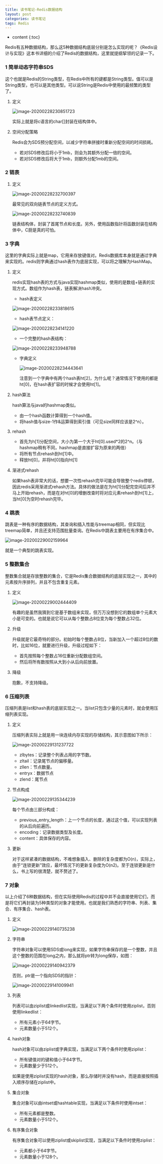 ```yaml
---
title: 读书笔记-Redis数据结构
layout: post
categories: 读书笔记
tags: Redis
---
```

* content
{:toc}


Redis有五种数据结构，那么这5种数据结构底层分别是怎么实现的呢？《Redis设计与实现》这本书详细的介绍了Redis的数据结构，这里就提纲挈领的记录一下。




### 1 简单动态字符串SDS

这个也就是Redis的String类型，在Redis中所有的键都是String类型。值可以是String类型，也可以是其他类型。可以说String是Redis中使用的最频繁的类型了。

1. 定义

   ![image-20200228230851723](../images/2020-1-8-%E8%AF%BB%E4%B9%A6%E7%AC%94%E8%AE%B0-Redis%E6%95%B0%E6%8D%AE%E7%BB%93%E6%9E%84.assets/image-20200228230851723.png)

   实际上就是将c语言的char[]封装在结构体中。

2. 空间分配策略

   Redis会为SDS预分配空间，以减少字符串拼接时重新分配空间的时间损耗。

   - 若对SDS修改后将小于1mb，则会为其额外分配一倍的空间。
   - 若对SDS修改后将大于1mb，则额外分配1mb的空间。

### 2 链表

1. 定义

   ![image-20200228232700397](../images/2020-1-8-%E8%AF%BB%E4%B9%A6%E7%AC%94%E8%AE%B0-Redis%E6%95%B0%E6%8D%AE%E7%BB%93%E6%9E%84.assets/image-20200228232700397.png)

   最常见的双向链表节点的定义方式。

   ![image-20200228232740839](../images/2020-1-8-%E8%AF%BB%E4%B9%A6%E7%AC%94%E8%AE%B0-Redis%E6%95%B0%E6%8D%AE%E7%BB%93%E6%9E%84.assets/image-20200228232740839.png)

   链表结构体，封装了首尾节点和长度。另外，使用函数指针将函数封装在结构体中，C厨是真的可怕。



### 3 字典

这里的字典实际上就是map，它用来存放键值对。Redis数据库本身就是通过字典来实现的。redis则字典通过hash表作为底层实现，可以将之理解为HashMap。

1. 定义

   redis实现hash表的方式与java实现hashmap类似，使用的是数组+链表的实现方式。数组作为hash表，链表解决hash冲突。

   - hash表定义

   ![image-20200228233818615](../images/2020-1-8-%E8%AF%BB%E4%B9%A6%E7%AC%94%E8%AE%B0-Redis%E6%95%B0%E6%8D%AE%E7%BB%93%E6%9E%84.assets/image-20200228233818615.png)

   - hash表节点定义：

   ![image-20200228234141220](../images/2020-1-8-%E8%AF%BB%E4%B9%A6%E7%AC%94%E8%AE%B0-Redis%E6%95%B0%E6%8D%AE%E7%BB%93%E6%9E%84.assets/image-20200228234141220.png)

   - 一个完整的hash表结构：

   ![image-20200228233948788](../images/2020-1-8-%E8%AF%BB%E4%B9%A6%E7%AC%94%E8%AE%B0-Redis%E6%95%B0%E6%8D%AE%E7%BB%93%E6%9E%84.assets/image-20200228233948788.png)

   - 字典定义

     ![image-20200228234443641](../images/2020-1-8-%E8%AF%BB%E4%B9%A6%E7%AC%94%E8%AE%B0-Redis%E6%95%B0%E6%8D%AE%E7%BB%93%E6%9E%84.assets/image-20200228234443641.png)

     注意到一个字典中有两个hash表ht[2]，为什么呢？通常情况下使用的都是ht[0]，在hash表扩容的时候才会使用ht[1]。

2. hash算法

   hash算法与java的hashmap类似。

   - 由一个hash函数计算得到一个hash值。
   - 将hash值与size-1作&运算得到索引值（可见size同样应该是2^n）。

3. rehash

   - 首先为h[1]分配空间，大小为第一个大于ht[0].used*2的2^n。（与hashmap稍有不同，hashmap是直接扩容为原来的两倍）
   - 将所有节点rehash到ht[1]中。
   - 释放ht[0]，并将ht[0]指向ht[1]

4. 渐进式rehash

   如果hash表非常大的话，想要一次性rehash完毕可能会导致整个redis停顿，因此redis采用渐进式rehash方法。具体的做法是在为ht[1]分配完空间后并不马上开始rehash，而是在对ht[0]的增删改查时将对应元素rehash到ht[1]上，当ht[0]为空时rehash完毕。



### 4 跳表

跳表是一种有序的数据结构，其查询和插入性能与treemap相同，但实现比treemap简单，并且还支持范围批量查询。在Redis中跳表主要用在有序集合中。

![image-20200229002159964](../images/2020-1-8-%E8%AF%BB%E4%B9%A6%E7%AC%94%E8%AE%B0-Redis%E6%95%B0%E6%8D%AE%E7%BB%93%E6%9E%84.assets/image-20200229002159964.png)

就是一个典型的跳表实现。



### 5 整数集合

整数集合就是存放整数的集合，它是Redis集合数据结构的底层实现之一，其中的元素按升序排列，并且不包含重复元素。

1. 定义

   ![image-20200229002444409](../images/2020-1-8-%E8%AF%BB%E4%B9%A6%E7%AC%94%E8%AE%B0-Redis%E6%95%B0%E6%8D%AE%E7%BB%93%E6%9E%84.assets/image-20200229002444409.png)

   有趣的是虽然我猜到它是基于数组来实现，但万万没想到它的数组单个元素大小是可变的。也就是说它可以从每个整数占8位变为每个整数占32位。

2. 升级

   升级就是它最奇特的部分。初始时每个整数占8位，当新加入一个超过8位的数时，比如16位，就要进行升级，升级过程如下：

   - 首先按照每个整数占16位重新分配数组空间。
   - 然后将所有数按照从大到小从后向前放置。

3. 降级

   抱歉，不支持降级。



### 6 压缩列表

压缩列表是list和hash表的底层实现之一。当list只包含少量的元素时，就会使用压缩列表实现。

1. 定义

   压缩列表实际上就是用一块连续内存实现的存储结构，其示意图如下所示：

   ![image-20200229131237722](../images/2020-1-8-%E8%AF%BB%E4%B9%A6%E7%AC%94%E8%AE%B0-Redis%E6%95%B0%E6%8D%AE%E7%BB%93%E6%9E%84.assets/image-20200229131237722.png)

   - zlbytes：记录整个列表占用的字节数。
   - zltail：记录尾节点的偏移量。
   - zllen：节点数量。
   - entryx：数据节点
   - zlend：尾节点

2. 节点构成

   ![image-20200229135344239](../images/2020-1-8-%E8%AF%BB%E4%B9%A6%E7%AC%94%E8%AE%B0-Redis%E6%95%B0%E6%8D%AE%E7%BB%93%E6%9E%84.assets/image-20200229135344239.png)

   每个节点由三部分构成：

   - previous_entry_length：上一个节点的长度，通过这个值，可以实现列表的从后向前遍历。
   - encoding：记录数据类型及长度。
   - content：具体保存的内容。

3. 更新

   对于这样紧凑的数据结构，不难想象插入、删除的复杂度都为O(n)，实际上，由于“连锁更新”效应，最坏情况下的更新复杂度为O(n2)。至于连锁更新是什么，书上写的很清楚，就不赘述了。



### 7 对象

以上介绍了6种数据结构，但在实际使用Redis的过程中并不会直接使用它们，而是将它们再封装为5种类型的对象才能使用。也就是我们熟悉的字符串、列表、集合、有序集合、hash表。

1. 定义

   ![image-20200229140735238](../images/2020-1-8-%E8%AF%BB%E4%B9%A6%E7%AC%94%E8%AE%B0-Redis%E6%95%B0%E6%8D%AE%E7%BB%93%E6%9E%84.assets/image-20200229140735238.png)

2. 字符串

   字符串对象可以使用SDS或long来实现，如果字符串保存的是一个整数，并且这个整数的范围在long之内，那么就将ptr转为long保存，如图：

   ![image-20200229140942379](../images/2020-1-8-%E8%AF%BB%E4%B9%A6%E7%AC%94%E8%AE%B0-Redis%E6%95%B0%E6%8D%AE%E7%BB%93%E6%9E%84.assets/image-20200229140942379.png)

   否则，ptr是一个指向SDS的指针：

   ![image-20200229141009941](../images/2020-1-8-%E8%AF%BB%E4%B9%A6%E7%AC%94%E8%AE%B0-Redis%E6%95%B0%E6%8D%AE%E7%BB%93%E6%9E%84.assets/image-20200229141009941.png)

3. 列表

   列表可以由ziplist或linkedlist实现，当满足以下两个条件时使用ziplist，否则使用linkedlist：

   - 所有元素小于64字节。
   - 元素数量小于512个。

4. hash对象

   hash对象可以由ziplist或字典实现，当满足以下两个条件时使用ziplist：

   - 所有键值对的键和值小于64字节。
   - 元素数量少于512个。

   如果是使用ziplist实现的hash对象，那么存储时并没有hash，而是直接按照插入顺序存储在ziplist中。

5. 集合对象

   集合对象可以由intset或hashtable实现，当满足以下条件时使用intset：

   - 所有元素都是整数。
   - 元素数量小于512个。

6. 有序集合对象

   有序集合对象可以使用ziplist或skiplist实现，当满足以下条件时使用ziplist：

   - 元素都小于64字节。
   - 元素数量小于128个。